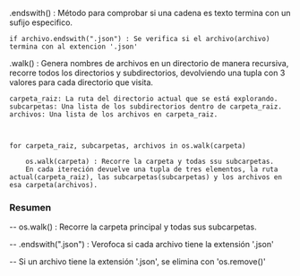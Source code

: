 .endswith() : Método para comprobar si una cadena es texto termina con un sufijo especifico.

    if archivo.endswith(".json") : Se verifica si el archivo(archivo) termina con al extencion '.json'


.walk() : Genera nombres de archivos en un directorio de manera recursiva, recorre todos los directorios y subdirectorios, devolviendo una tupla con 3 valores para cada directorio que visita.

    carpeta_raiz: La ruta del directorio actual que se está explorando.
    subcarpetas: Una lista de los subdirectorios dentro de carpeta_raiz.
    archivos: Una lista de los archivos en carpeta_raiz.



    for carpeta_raiz, subcarpetas, archivos in os.walk(carpeta)

        os.walk(carpeta) : Recorre la carpeta y todas ssu subcarpetas.
        En cada itereción devuelve una tupla de tres elementos, la ruta actual(carpeta_raiz), las subcarpetas(subcarpetas) y los archivos en esa carpeta(archivos).


### Resumen

-- os.walk() : Recorre la carpeta principal y todas sus subcarpetas.

-- .endswith(".json") : Verofoca si cada archivo tiene la extensión '.json'

-- Si un archivo tiene la extensión '.json', se elimina con 'os.remove()'